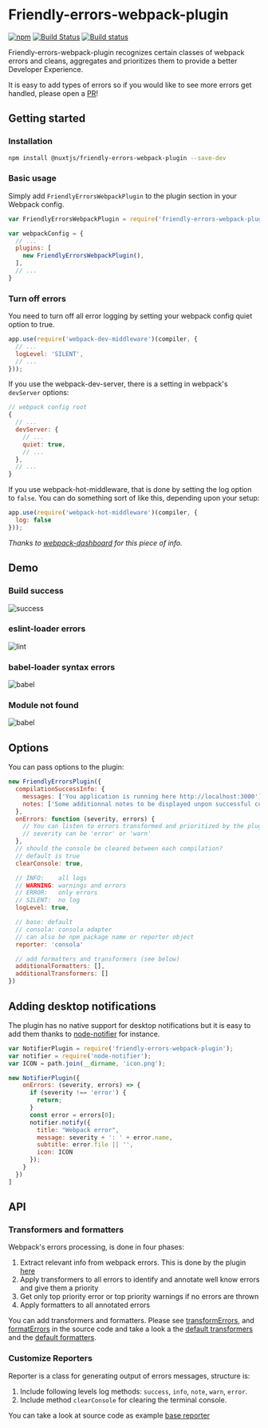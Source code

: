 # Friendly-errors-webpack-plugin

[![npm](https://img.shields.io/npm/v/@nuxtjs/friendly-errors-webpack-plugin.svg)](https://www.npmjs.com/package/@nuxtjs/friendly-errors-webpack-plugin)
[![Build Status](https://travis-ci.org/nuxt/friendly-errors-webpack-plugin.svg?branch=master)](https://travis-ci.org/nuxt/friendly-errors-webpack-plugin)
[![Build status](https://ci.appveyor.com/api/projects/status/hqi9g8u2e17epr2d?svg=true)](https://ci.appveyor.com/project/nuxt/friendly-errors-webpack-plugin/branch/master)

Friendly-errors-webpack-plugin recognizes certain classes of webpack
errors and cleans, aggregates and prioritizes them to provide a better
Developer Experience.

It is easy to add types of errors so if you would like to see more
errors get handled, please open a [PR](https://help.github.com/articles/creating-a-pull-request/)!

## Getting started

### Installation

```bash
npm install @nuxtjs/friendly-errors-webpack-plugin --save-dev
```

### Basic usage

Simply add `FriendlyErrorsWebpackPlugin` to the plugin section in your Webpack config.

```javascript
var FriendlyErrorsWebpackPlugin = require('friendly-errors-webpack-plugin');

var webpackConfig = {
  // ...
  plugins: [
    new FriendlyErrorsWebpackPlugin(),
  ],
  // ...
}
```

### Turn off errors

You need to turn off all error logging by setting your webpack config quiet option to true.

```javascript
app.use(require('webpack-dev-middleware')(compiler, {
  // ...
  logLevel: 'SILENT',
  // ...
}));
```

If you use the webpack-dev-server, there is a setting in webpack's ```devServer``` options:

```javascript
// webpack config root
{
  // ...
  devServer: {
    // ...
    quiet: true,
    // ...
  },
  // ...
}
```

If you use webpack-hot-middleware, that is done by setting the log option to `false`. You can do something sort of like this, depending upon your setup:

```javascript
app.use(require('webpack-hot-middleware')(compiler, {
  log: false
}));
```

_Thanks to [webpack-dashboard](https://github.com/FormidableLabs/webpack-dashboard) for this piece of info._

## Demo

### Build success

![success](http://i.imgur.com/MkUEhYz.gif)

### eslint-loader errors

![lint](http://i.imgur.com/xYRkldr.gif)

### babel-loader syntax errors

![babel](http://i.imgur.com/W59z8WF.gif)

### Module not found

![babel](http://i.imgur.com/OivW4As.gif)

## Options

You can pass options to the plugin:

```js
new FriendlyErrorsPlugin({
  compilationSuccessInfo: {
    messages: ['You application is running here http://localhost:3000'],
    notes: ['Some additionnal notes to be displayed unpon successful compilation']
  },
  onErrors: function (severity, errors) {
    // You can listen to errors transformed and prioritized by the plugin
    // severity can be 'error' or 'warn'
  },
  // should the console be cleared between each compilation?
  // default is true
  clearConsole: true,

  // INFO:    all logs
  // WARNING: warnings and errors
  // ERROR:   only errors
  // SILENT:  no log
  logLevel: true,

  // base: default
  // consola: consola adapter
  // can also be npm package name or reporter object
  reporter: 'consola'

  // add formatters and transformers (see below)
  additionalFormatters: [],
  additionalTransformers: []
})
```

## Adding desktop notifications

The plugin has no native support for desktop notifications but it is easy
to add them thanks to [node-notifier](https://www.npmjs.com/package/node-notifier) for instance.

```js
var NotifierPlugin = require('friendly-errors-webpack-plugin');
var notifier = require('node-notifier');
var ICON = path.join(__dirname, 'icon.png');

new NotifierPlugin({
    onErrors: (severity, errors) => {
      if (severity !== 'error') {
        return;
      }
      const error = errors[0];
      notifier.notify({
        title: "Webpack error",
        message: severity + ': ' + error.name,
        subtitle: error.file || '',
        icon: ICON
      });
    }
  })
]
```

## API

### Transformers and formatters

Webpack's errors processing, is done in four phases:

1. Extract relevant info from webpack errors. This is done by the plugin [here](https://github.com/nuxt/friendly-errors-webpack-plugin/blob/master/src/core/extractWebpackError.js)
2. Apply transformers to all errors to identify and annotate well know errors and give them a priority
3. Get only top priority error or top priority warnings if no errors are thrown
4. Apply formatters to all annotated errors

You can add transformers and formatters. Please see [transformErrors](https://github.com/nuxt/friendly-errors-webpack-plugin/blob/master/src/core/transformErrors.js),
and [formatErrors](https://github.com/nuxt/friendly-errors-webpack-plugin/blob/master/src/core/formatErrors.js)
in the source code and take a look a the [default transformers](https://github.com/nuxt/friendly-errors-webpack-plugin/tree/master/src/transformers)
and the [default formatters](https://github.com/nuxt/friendly-errors-webpack-plugin/tree/master/src/formatters).

### Customize Reporters

Reporter is a class for generating output of errors messages, structure is:

1. Include following levels log methods: `success`, `info`, `note`, `warn`, `error`.
1. Include method `clearConsole` for clearing the terminal console.

You can take a look at source code as example [base reporter](https://github.com/nuxt/friendly-errors-webpack-plugin/blob/master/src/reporters/base.js)
